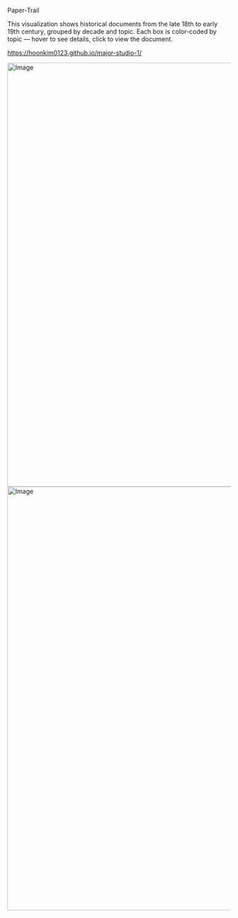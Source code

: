 Paper-Trail

This visualization shows historical documents from the late 18th to early 19th century, grouped by decade and topic. 
Each box is color-coded by topic — hover to see details, click to view the document.

https://hoonkim0123.github.io/major-studio-1/

<img width="1470" height="956" alt="Image" src="https://github.com/user-attachments/assets/47da3aae-f909-43f3-a4e2-4d749a3db535" />
<img width="1470" height="956" alt="Image" src="https://github.com/user-attachments/assets/ceb65633-c7af-48a8-8478-ffbfb88c8d80" />
